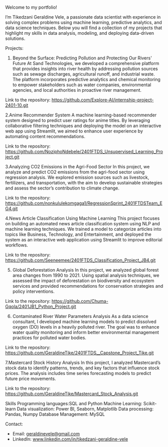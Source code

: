 Welcome to my portfolio! 

I’m Tikedzani Geraldine Vele, a passionate data scientist with experience in solving complex problems using machine learning, predictive analytics, and data science techniques. Below you will find a collection of my projects that highlight my skills in data analysis, modeling, and deploying data-driven solutions.

Projects:

1. Beyond the Surface: Predicting Pollution and Protecting Our Rivers' Future
At Sand Technologies, we developed a comprehensive platform that provides insights into river health by addressing pollution sources such as sewage discharges, agricultural runoff, and industrial waste. The platform incorporates predictive analytics and chemical monitoring to empower stakeholders such as water companies, environmental agencies, and local authorities in proactive river management.

Link to the repository: https://github.com/Explore-AI/internship-project-2401-10.git


2.Anime Recommender System
A machine learning-based recommender system designed to predict user ratings for anime titles. By leveraging collaborative filtering techniques and deploying the model on an interactive web app using Streamlit, we aimed to enhance user experience by automating content recommendations.

Link to the repository: https://github.com/NoziphoNdebele/2401FTDS_Unsupervised_Learning_Project.git


3.Analyzing CO2 Emissions in the Agri-Food Sector
In this project, we analyze and predict CO2 emissions from the agri-food sector using regression analysis. We explored emission sources such as livestock, fertilizers, and transportation, with the aim to develop sustainable strategies and assess the sector’s contribution to climate change.

Link to the repository: https://github.com/nonkululekomgaga1/RegressionSprint_2401FTDSTeam_EG4.git


4.News Article Classification Using Machine Learning
This project focuses on building an automated news article classification system using NLP and machine learning techniques. We trained a model to categorize articles into topics like Business, Technology, and Entertainment, and deployed the system as an interactive web application using Streamlit to improve editorial workflows.

Link to the repository: https://github.com/Seeneemee/2401FTDS_Classification_Project_JB4.git


5. Global Deforestation Analysis
In this project, we analyzed global forest area changes from 1990 to 2021. Using spatial analysis techniques, we assessed the impact of deforestation on biodiversity and ecosystem services and provided recommendations for conservation strategies and policy interventions.

Link to the repository: https://github.com/Chuma-Gqola/2401JB1_Python_Project.git


6. Contaminated River Water Parameters Analysis
As a data science consultant, I developed machine learning models to predict dissolved oxygen (DO) levels in a heavily polluted river. The goal was to enhance water quality monitoring and inform better environmental management practices for polluted water bodies.

Link to the repository: https://github.com/GeraldineTike/2401FTDS__Capstone_Project_Tike.git


7.Mastercard Stock History Analysis
In this project, I analyzed Mastercard’s stock data to identify patterns, trends, and key factors that influence stock prices. The analysis includes time series forecasting models to predict future price movements.

Link to the repository: https://github.com/GeraldineTike/Mastercard_Stock_Analysis.git

Skills
Programming languages:SQL and Python
Machine Learning: Scikit-learn
Data visualization: Power BI, Seaborn, Matplotlib
Data processing: Pandas, Numpy
Database Management: MySQL


Contact:

- Email: geraldinevele@gmail.com
- LinkedIn: www.linkedin.com/in/tikedzani-geraldine-vele

